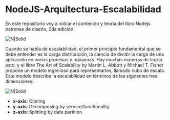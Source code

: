 # NodeJS-Arquitectura-Escalabilidad

En este repositorio voy a volcar el contenido y teoria del libro Nodejs patrones de diseño, 2da edición.

![N|Solid](http://damiancipolat.com/webFiles/portada-libro-node-1.png)

Cuando se habla de escalabilidad, el primer principio fundamental que se debe entender es la carga distribución, la ciencia de dividir la carga de una aplicación en varios procesos y máquinas. Hay muchas maneras de lograr esto, y el libro The Art of Scalability by Martin
L. Abbott y Michael T. Fisher propone un modelo ingenioso para representarlos, llamado cubo de escala. Este modelo describe la escalabilidad en términos de las siguientes tres dimensiones:

![N|Solid](http://damiancipolat.com/webFiles/arq-esc-node.png)

- **x-axis**: Cloning
- **y-axis**: Decomposing by service/functionality
- **z-axis**: Splitting by data partition
